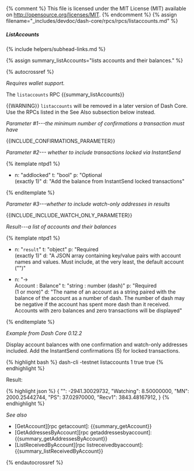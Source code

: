 {% comment %}
This file is licensed under the MIT License (MIT) available on
http://opensource.org/licenses/MIT.
{% endcomment %}
{% assign filename="_includes/devdoc/dash-core/rpcs/rpcs/listaccounts.md" %}

##### ListAccounts
{% include helpers/subhead-links.md %}

{% assign summary_listAccounts="lists accounts and their balances." %}

<!-- __ -->

{% autocrossref %}

*Requires wallet support.*

The `listaccounts` RPC {{summary_listAccounts}}

{{WARNING}} `listaccounts` will be removed in a later version of Dash
Core.  Use the RPCs listed in the See Also subsection below instead.

*Parameter #1---the minimum number of confirmations a transaction must have*

{{INCLUDE_CONFIRMATIONS_PARAMETER}}

*Parameter #2--- whether to include transactions locked via InstantSend*

{% itemplate ntpd1 %}
- n: "addlocked"
  t: "bool"
  p: "Optional<br>(exactly 1)"
  d: "Add the balance from InstantSend locked transactions"

{% enditemplate %}

*Parameter #3---whether to include watch-only addresses in results*

{{INCLUDE_INCLUDE_WATCH_ONLY_PARAMETER}}

*Result---a list of accounts and their balances*

{% itemplate ntpd1 %}
- n: "`result`"
  t: "object"
  p: "Required<br>(exactly 1)"
  d: "A JSON array containing key/value pairs with account names and values.  Must include, at the very least, the default account (\"\")"

- n: "→<br>Account : Balance"
  t: "string : number (dash)"
  p: "Required<br>(1 or more)"
  d: "The name of an account as a string paired with the balance of the account as a number of dash.  The number of dash may be negative if the account has spent more dash than it received.  Accounts with zero balances and zero transactions will be displayed"

{% enditemplate %}

*Example from Dash Core 0.12.2*

Display account balances with one confirmation and watch-only addresses
included. Add the InstantSend confirmations (5) for locked transactions.

{% highlight bash %}
dash-cli -testnet listaccounts 1 true true
{% endhighlight %}

Result:

{% highlight json %}
{
  "": -2941.30029732,
  "Watching": 8.50000000,
  "MN": 2000.25442744,
  "PS": 37.02970000,
  "Recv1": 3843.48167912,
}
{% endhighlight %}

*See also*

* [GetAccount][rpc getaccount]: {{summary_getAccount}}
* [GetAddressesByAccount][rpc getaddressesbyaccount]: {{summary_getAddressesByAccount}}
* [ListReceivedByAccount][rpc listreceivedbyaccount]: {{summary_listReceivedByAccount}}


{% endautocrossref %}
